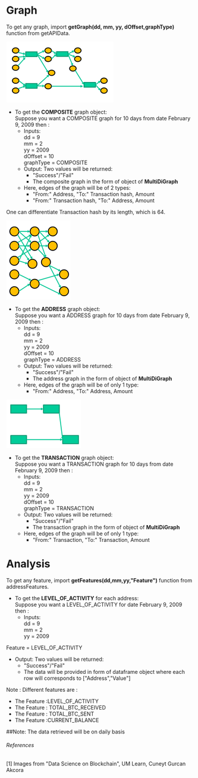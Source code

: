 # Graph
To get any graph, import 
<b>getGraph(dd, mm, yy, dOffset,graphType)</b> function from getAPIData. 
<br>

![Image of Composite graph](images/composite.png)
* To get the <b>COMPOSITE</b> graph object: <br>
 Suppose you want a COMPOSITE graph for 10 days from date February 9, 2009 then :<br>
    * Inputs: <br> 
dd = 9  <br>
mm = 2 <br>
yy = 2009  <br>
dOffset = 10 <br>
graphType = COMPOSITE
    * Output:
Two values will be returned:<br>
        * "Success"/"Fail"<br>
        * The composite graph in the form of object of <b>MultiDiGraph</b>
    * Here, edges of the graph will be of 2 types:
        * "From:" Address, "To:" Transaction hash, Amount
        * "From:" Transaction hash, "To:" Address, Amount

One can differentiate Transaction hash by its length, which is 64.
   

![Image of Address graph](images/address.png)

* To get the <b>ADDRESS</b> graph object: <br>
 Suppose you want a ADDRESS graph for 10 days from date February 9, 2009 then :<br>
    * Inputs: <br> 
dd = 9  <br>
mm = 2 <br>
yy = 2009  <br>
dOffset = 10 <br>
graphType = ADDRESS
    * Output:
Two values will be returned:<br>
        * "Success"/"Fail"<br>
        * The address graph in the form of object of <b>MultiDiGraph</b>
    * Here, edges of the graph will be of only 1 type:
        * "From:" Address, "To:" Address, Amount
      

![Image of transaction graph](images/transaction.png)

* To get the <b>TRANSACTION</b> graph object: <br>
 Suppose you want a TRANSACTION graph for 10 days from date February 9, 2009 then :<br>
    * Inputs: <br> 
dd = 9  <br>
mm = 2 <br>
yy = 2009  <br>
dOffset = 10 <br>
graphType = TRANSACTION
    * Output:
Two values will be returned:<br>
        * "Success"/"Fail"<br>
        * The transaction graph in the form of object of <b>MultiDiGraph</b>
    * Here, edges of the graph will be of only 1 type:
        * "From:" Transaction, "To:" Transaction, Amount
        
        

# Analysis

To get any feature, import
<b>getFeatures(dd,mm,yy,"Feature")</b> function from addressFeatures.
<br>

* To get the <b>LEVEL_OF_ACTIVITY</b> for each address: <br>
 Suppose you want a LEVEL_OF_ACTIVITY for date February 9, 2009 then :<br>
    * Inputs: <br>
dd = 9  <br>
mm = 2 <br>
yy = 2009  <br>

Feature = LEVEL_OF_ACTIVITY<br>
*   Output:
Two values will be returned:<br>
    * "Success"/"Fail"<br>
    * The data will be provided in form of dataframe object where each row will corresponds to  ["Address","Value"]<br>
       

Note : Different features are :<br>
* The Feature :LEVEL_OF_ACTIVITY<br>
* The Feature : TOTAL_BTC_RECEIVED<br>
* The Feature : TOTAL_BTC_SENT<br>
* The Feature :CURRENT_BALANCE

##Note: The data retrieved will be on daily basis


<h6>References</h6>
[1] Images from "Data Science on Blockchain", UM Learn, Cuneyt Gurcan Akcora
